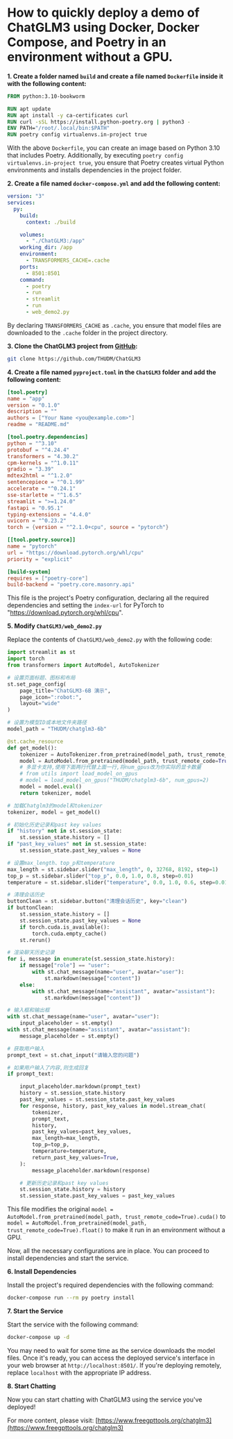 # How to quickly deploy a demo of ChatGLM3 using Docker, Docker Compose, and Poetry in an environment without a GPU.

**1. Create a folder named `build` and create a file named `Dockerfile` inside it with the following content:**

```Dockerfile
FROM python:3.10-bookworm

RUN apt update 
RUN apt install -y ca-certificates curl
RUN curl -sSL https://install.python-poetry.org | python3 -
ENV PATH="/root/.local/bin:$PATH"
RUN poetry config virtualenvs.in-project true
```

With the above `Dockerfile`, you can create an image based on Python 3.10 that includes Poetry. Additionally, by executing `poetry config virtualenvs.in-project true`, you ensure that Poetry creates virtual Python environments and installs dependencies in the project folder.

**2. Create a file named `docker-compose.yml` and add the following content:**

```yaml
version: "3"
services:
  py:
    build:
      context: ./build

    volumes:
      - "./ChatGLM3:/app"
    working_dir: /app
    environment:
      - TRANSFORMERS_CACHE=.cache
    ports:
      - 8501:8501
    command:
      - poetry
      - run
      - streamlit
      - run
      - web_demo2.py
```

By declaring `TRANSFORMERS_CACHE` as `.cache`, you ensure that model files are downloaded to the `.cache` folder in the project directory.

**3. Clone the ChatGLM3 project from [GitHub](https://github.com/THUDM/ChatGLM3):**

```bash
git clone https://github.com/THUDM/ChatGLM3
```

**4. Create a file named `pyproject.toml` in the `ChatGLM3` folder and add the following content:**

```toml
[tool.poetry]
name = "app"
version = "0.1.0"
description = ""
authors = ["Your Name <you@example.com>"]
readme = "README.md"

[tool.poetry.dependencies]
python = "^3.10"
protobuf = "^4.24.4"
transformers = "4.30.2"
cpm-kernels = "^1.0.11"
gradio = "3.39"
mdtex2html = "^1.2.0"
sentencepiece = "^0.1.99"
accelerate = "^0.24.1"
sse-starlette = "^1.6.5"
streamlit = ">=1.24.0"
fastapi = "0.95.1"
typing-extensions = "4.4.0"
uvicorn = "^0.23.2"
torch = {version = "^2.1.0+cpu", source = "pytorch"}

[[tool.poetry.source]]
name = "pytorch"
url = "https://download.pytorch.org/whl/cpu"
priority = "explicit"

[build-system]
requires = ["poetry-core"]
build-backend = "poetry.core.masonry.api"
```

This file is the project's Poetry configuration, declaring all the required dependencies and setting the `index-url` for PyTorch to "https://download.pytorch.org/whl/cpu".

**5. Modify `ChatGLM3/web_demo2.py`**

Replace the contents of `ChatGLM3/web_demo2.py` with the following code:

```python
import streamlit as st
import torch
from transformers import AutoModel, AutoTokenizer

# 设置页面标题、图标和布局
st.set_page_config(
    page_title="ChatGLM3-6B 演示",
    page_icon=":robot:",
    layout="wide"
)

# 设置为模型ID或本地文件夹路径
model_path = "THUDM/chatglm3-6b"

@st.cache_resource
def get_model():
    tokenizer = AutoTokenizer.from_pretrained(model_path, trust_remote_code=True)
    model = AutoModel.from_pretrained(model_path, trust_remote_code=True).float()
    # 多显卡支持,使用下面两行代替上面一行,将num_gpus改为你实际的显卡数量
    # from utils import load_model_on_gpus
    # model = load_model_on_gpus("THUDM/chatglm3-6b", num_gpus=2)
    model = model.eval()
    return tokenizer, model

# 加载Chatglm3的model和tokenizer
tokenizer, model = get_model()

# 初始化历史记录和past key values
if "history" not in st.session_state:
    st.session_state.history = []
if "past_key_values" not in st.session_state:
    st.session_state.past_key_values = None

# 设置max_length、top_p和temperature
max_length = st.sidebar.slider("max_length", 0, 32768, 8192, step=1)
top_p = st.sidebar.slider("top_p", 0.0, 1.0, 0.8, step=0.01)
temperature = st.sidebar.slider("temperature", 0.0, 1.0, 0.6, step=0.01)

# 清理会话历史
buttonClean = st.sidebar.button("清理会话历史", key="clean")
if buttonClean:
    st.session_state.history = []
    st.session_state.past_key_values = None
    if torch.cuda.is_available():
        torch.cuda.empty_cache()
    st.rerun()

# 渲染聊天历史记录
for i, message in enumerate(st.session_state.history):
    if message["role"] == "user":
        with st.chat_message(name="user", avatar="user"):
            st.markdown(message["content"])
    else:
        with st.chat_message(name="assistant", avatar="assistant"):
            st.markdown(message["content"])

# 输入框和输出框
with st.chat_message(name="user", avatar="user"):
    input_placeholder = st.empty()
with st.chat_message(name="assistant", avatar="assistant"):
    message_placeholder = st.empty()

# 获取用户输入
prompt_text = st.chat_input("请输入您的问题")

# 如果用户输入了内容,则生成回复
if prompt_text:

    input_placeholder.markdown(prompt_text)
    history = st.session_state.history
    past_key_values = st.session_state.past_key_values
    for response, history, past_key_values in model.stream_chat(
        tokenizer,
        prompt_text,
        history,
        past_key_values=past_key_values,
        max_length=max_length,
        top_p=top_p,
        temperature=temperature,
        return_past_key_values=True,
    ):
        message_placeholder.markdown(response)

    # 更新历史记录和past key values
    st.session_state.history = history
    st.session_state.past_key_values = past_key_values
```

This file modifies the original `model = AutoModel.from_pretrained(model_path, trust_remote_code=True).cuda()` to `model = AutoModel.from_pretrained(model_path, trust_remote_code=True).float()` to make it run in an environment without a GPU.

Now, all the necessary configurations are in place. You can proceed to install dependencies and start the service.

**6. Install Dependencies**

Install the project's required dependencies with the following command:

```bash
docker-compose run --rm py poetry install
```

**7. Start the Service**

Start the service with the following command:

```bash
docker-compose up -d
```

You may need to wait for some time as the service downloads the model files. Once it's ready, you can access the deployed service's interface in your web browser at `http://localhost:8501/`. If you're deploying remotely, replace `localhost` with the appropriate IP address.

**8. Start Chatting**

Now you can start chatting with ChatGLM3 using the service you've deployed!

For more content, please visit: [https://www.freegpttools.org/chatglm3](https://www.freegpttools.org/chatglm3)
